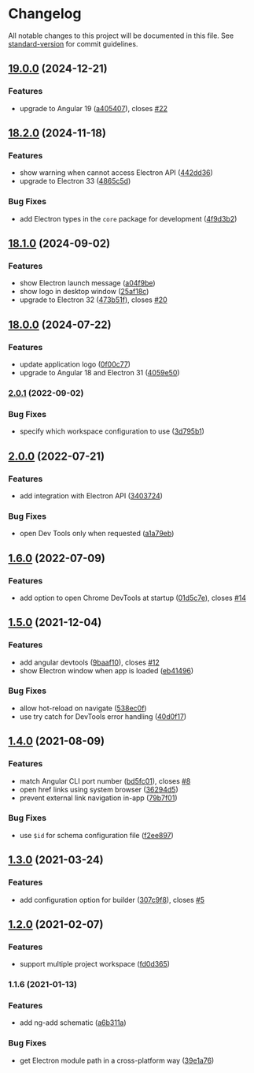 # Changelog

All notable changes to this project will be documented in this file. See [standard-version](https://github.com/conventional-changelog/standard-version) for commit guidelines.

## [19.0.0](https://github.com/bampakoa/ngx-electronify/compare/18.2.0...19.0.0) (2024-12-21)


### Features

* upgrade to Angular 19 ([a405407](https://github.com/bampakoa/ngx-electronify/commit/a405407fe57b26cfdf00f4c918623bc15fad1400)), closes [#22](https://github.com/bampakoa/ngx-electronify/issues/22)

## [18.2.0](https://github.com/bampakoa/ngx-electronify/compare/18.1.0...18.2.0) (2024-11-18)


### Features

* show warning when cannot access Electron API ([442dd36](https://github.com/bampakoa/ngx-electronify/commit/442dd362fa4a931196dc7351372babfe30f2d749))
* upgrade to Electron 33 ([4865c5d](https://github.com/bampakoa/ngx-electronify/commit/4865c5dda0258ca629877e0d803377ed0733b153))


### Bug Fixes

* add Electron types in the `core` package for development ([4f9d3b2](https://github.com/bampakoa/ngx-electronify/commit/4f9d3b263b51df86c599a02c32ba12ebe379561c))

## [18.1.0](https://github.com/bampakoa/ngx-electronify/compare/18.0.0...18.1.0) (2024-09-02)


### Features

* show Electron launch message ([a04f9be](https://github.com/bampakoa/ngx-electronify/commit/a04f9bed4bfb131d9c0476400122a31fd40a8052))
* show logo in desktop window ([25af18c](https://github.com/bampakoa/ngx-electronify/commit/25af18c59b68554d69152981e37ec8f1b6a9c9aa))
* upgrade to Electron 32 ([473b51f](https://github.com/bampakoa/ngx-electronify/commit/473b51f8e38f351a7e3e8d1cb5d083cca777f91f)), closes [#20](https://github.com/bampakoa/ngx-electronify/issues/20)

## [18.0.0](https://github.com/bampakoa/ngx-electronify/compare/2.0.1...18.0.0) (2024-07-22)


### Features

* update application logo ([0f00c77](https://github.com/bampakoa/ngx-electronify/commit/0f00c77bbbca41826da4ac205f587090754d43bd))
* upgrade to Angular 18 and Electron 31 ([4059e50](https://github.com/bampakoa/ngx-electronify/commit/4059e5010b4d2bae9428da5ec34b49d80b73f9a6))

### [2.0.1](https://github.com/bampakoa/ngx-electronify/compare/2.0.0...2.0.1) (2022-09-02)


### Bug Fixes

* specify which workspace configuration to use ([3d795b1](https://github.com/bampakoa/ngx-electronify/commit/3d795b1b799d0ec79a9f0f7b3a8f527304982fda))

## [2.0.0](https://github.com/bampakoa/ngx-electronify/compare/1.6.0...2.0.0) (2022-07-21)


### Features

* add integration with Electron API ([3403724](https://github.com/bampakoa/ngx-electronify/commit/34037248f619cd0aece2bd664c688343f2d427c1))


### Bug Fixes

* open Dev Tools only when requested ([a1a79eb](https://github.com/bampakoa/ngx-electronify/commit/a1a79ebfde50d303b649d70b0cec02d11feb3b61))

## [1.6.0](https://github.com/bampakoa/ngx-electronify/compare/1.5.0...1.6.0) (2022-07-09)


### Features

* add option to open Chrome DevTools at startup ([01d5c7e](https://github.com/bampakoa/ngx-electronify/commit/01d5c7e3148834895c1f0350b6eac94c658f4cff)), closes [#14](https://github.com/bampakoa/ngx-electronify/issues/14)

## [1.5.0](https://github.com/bampakoa/ngx-electronify/compare/1.4.0...1.5.0) (2021-12-04)


### Features

* add angular devtools ([9baaf10](https://github.com/bampakoa/ngx-electronify/commit/9baaf10594cfc6a0931e0a5321211332b268d6d8)), closes [#12](https://github.com/bampakoa/ngx-electronify/issues/12)
* show Electron window when app is loaded ([eb41496](https://github.com/bampakoa/ngx-electronify/commit/eb41496fe66b0bbd4d27159157a9e447c1f9d49a))


### Bug Fixes

* allow hot-reload on navigate ([538ec0f](https://github.com/bampakoa/ngx-electronify/commit/538ec0fb9e086b8d07527e6e1b356dc73ffd25ac))
* use try catch for DevTools error handling ([40d0f17](https://github.com/bampakoa/ngx-electronify/commit/40d0f17c7c680576e803ec1326437f7d89b7a9c7))

## [1.4.0](https://github.com/bampakoa/ngx-electronify/compare/1.3.0...1.4.0) (2021-08-09)


### Features

* match Angular CLI port number ([bd5fc01](https://github.com/bampakoa/ngx-electronify/commit/bd5fc01db75b998e35fe5419eb7e77be31bdebbb)), closes [#8](https://github.com/bampakoa/ngx-electronify/issues/8)
* open href links using system browser ([36294d5](https://github.com/bampakoa/ngx-electronify/commit/36294d5f9c7af2638fd87f933db266478592e208))
* prevent external link navigation in-app ([79b7f01](https://github.com/bampakoa/ngx-electronify/commit/79b7f0140053746993525a8df8cf67446968bdcd))


### Bug Fixes

* use `$id` for schema configuration file ([f2ee897](https://github.com/bampakoa/ngx-electronify/commit/f2ee8975e3b57f9808efdd77c0a1ef82e76fcca2))

## [1.3.0](https://github.com/bampakoa/ngx-electronify/compare/1.2.0...1.3.0) (2021-03-24)


### Features

* add configuration option for builder ([307c9f8](https://github.com/bampakoa/ngx-electronify/commit/307c9f8951030bd260dc7ede0da9f732815791fa)), closes [#5](https://github.com/bampakoa/ngx-electronify/issues/5)

## [1.2.0](https://github.com/bampakoa/ngx-electronify/compare/1.1.6...1.2.0) (2021-02-07)


### Features

* support multiple project workspace ([fd0d365](https://github.com/bampakoa/ngx-electronify/commit/fd0d36542fbb7f5e22857b13f8be2b60a53e0a25))

### 1.1.6 (2021-01-13)


### Features

* add ng-add schematic ([a6b311a](https://github.com/bampakoa/ngx-electronify/commit/a6b311ab2f0d7f8db8e3a7f77027b0b0dc1bb7e0))

### Bug Fixes

* get Electron module path in a cross-platform way ([39e1a76](https://github.com/bampakoa/ngx-electronify/commit/39e1a76ffe3d5a3c1b8ccec84e2df739ea18ca03))